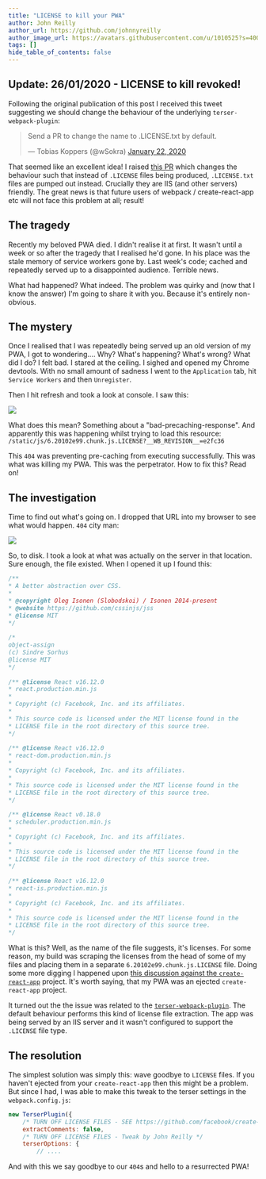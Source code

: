 ```yaml
---
title: "LICENSE to kill your PWA"
author: John Reilly
author_url: https://github.com/johnnyreilly
author_image_url: https://avatars.githubusercontent.com/u/1010525?s=400&u=294033082cfecf8ad1645b4290e362583b33094a&v=4
tags: []
hide_table_of_contents: false
---
```

## Update: 26/01/2020 - LICENSE to kill revoked!

 Following the original publication of this post I received this tweet suggesting we should change the behaviour of the underlying `terser-webpack-plugin`:

> Send a PR to change the name to .LICENSE.txt by default.
> 
> — Tobias Koppers (@wSokra) [January 22, 2020](<https://twitter.com/wSokra/status/1220069497660411904?ref_src=twsrc%5Etfw>)

<script async="" src="https://platform.twitter.com/widgets.js" charSet="utf-8"></script>

That seemed like an excellent idea! I raised [this PR](<https://github.com/webpack-contrib/terser-webpack-plugin/pull/210>) which changes the behaviour such that instead of `.LICENSE` files being produced, `.LICENSE.txt` files are pumped out instead. Crucially they are IIS (and other servers) friendly. The great news is that future users of webpack / create-react-app etc will not face this problem at all; result!

## The tragedy

Recently my beloved PWA died. I didn't realise it at first. It wasn't until a week or so after the tragedy that I realised he'd gone. In his place was the stale memory of service workers gone by. Last week's code; cached and repeatedly served up to a disappointed audience. Terrible news.

What had happened? What indeed. The problem was quirky and (now that I know the answer) I'm going to share it with you. Because it's entirely non-obvious.

## The mystery

Once I realised that I was repeatedly being served up an old version of my PWA, I got to wondering.... Why? What's happening? What's wrong? What did I do? I felt bad. I stared at the ceiling. I sighed and opened my Chrome devtools. With no small amount of sadness I went to the `Application` tab, hit `Service Workers` and then `Unregister`.

Then I hit refresh and took a look at console. I saw this:

![](https://4.bp.blogspot.com/-nWKzYl8ffN8/XidQp44KPdI/AAAAAAAATSc/XsYpCMXSUk4CqcP82JKd1PGBmVYJp3YTACPcBGAYYCw/s640/LICENSE%2Bcannot%2Bbe%2Bcached.png)

What does this mean? Something about a "bad-precaching-response". And apparently this was happening whilst trying to load this resource: `/static/js/6.20102e99.chunk.js.LICENSE?__WB_REVISION__=e2fc36`

This `404` was preventing pre-caching from executing successfully. This was what was killing my PWA. This was the perpetrator. How to fix this? Read on!

## The investigation

Time to find out what's going on. I dropped that URL into my browser to see what would happen. `404` city man:

![](https://3.bp.blogspot.com/-B-49bVwTF5o/XidQ4jSUaEI/AAAAAAAATSg/X53fRFl8meE0oDD09L7PdeB0PgUmnh12QCLcBGAsYHQ/s400/LICENSE%2Bfile%2Bscrewing%2Bme%2Bover.png)

So, to disk. I took a look at what was actually on the server in that location. Sure enough, the file existed. When I opened it up I found this:

```js
/**
* A better abstraction over CSS.
*
* @copyright Oleg Isonen (Slobodskoi) / Isonen 2014-present
* @website https://github.com/cssinjs/jss
* @license MIT
*/
 
/*
object-assign
(c) Sindre Sorhus
@license MIT
*/
 
/** @license React v16.12.0
* react.production.min.js
*
* Copyright (c) Facebook, Inc. and its affiliates.
*
* This source code is licensed under the MIT license found in the
* LICENSE file in the root directory of this source tree.
*/
 
/** @license React v16.12.0
* react-dom.production.min.js
*
* Copyright (c) Facebook, Inc. and its affiliates.
*
* This source code is licensed under the MIT license found in the
* LICENSE file in the root directory of this source tree.
*/
 
/** @license React v0.18.0
* scheduler.production.min.js
*
* Copyright (c) Facebook, Inc. and its affiliates.
*
* This source code is licensed under the MIT license found in the
* LICENSE file in the root directory of this source tree.
*/
 
/** @license React v16.12.0
* react-is.production.min.js
*
* Copyright (c) Facebook, Inc. and its affiliates.
*
* This source code is licensed under the MIT license found in the
* LICENSE file in the root directory of this source tree.
*/
```

What is this? Well, as the name of the file suggests, it's licenses. For some reason, my build was scraping the licenses from the head of some of my files and placing them in a separate `6.20102e99.chunk.js.LICENSE` file. Doing some more digging I happened upon [this discussion against the `create-react-app`](<https://github.com/facebook/create-react-app/issues/6441>) project. It's worth saying, that my PWA was an ejected `create-react-app` project.

It turned out the the issue was related to the [`terser-webpack-plugin`](<https://github.com/webpack-contrib/terser-webpack-plugin>). The default behaviour performs this kind of license file extraction. The app was being served by an IIS server and it wasn't configured to support the `.LICENSE` file type.

## The resolution

The simplest solution was simply this: wave goodbye to `LICENSE` files. If you haven't ejected from your `create-react-app` then this might be a problem. But since I had, I was able to make this tweak to the terser settings in the `webpack.config.js`:

```js
new TerserPlugin({
    /* TURN OFF LICENSE FILES - SEE https://github.com/facebook/create-react-app/issues/6441 */
    extractComments: false,
    /* TURN OFF LICENSE FILES - Tweak by John Reilly */
    terserOptions: {
        // ....
```

And with this we say goodbye to our `404`s and hello to a resurrected PWA!


